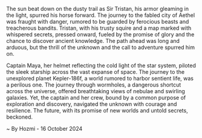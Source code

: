 
The sun beat down on the dusty trail as Sir Tristan, his armor gleaming in the light, spurred his horse forward. The journey to the fabled city of Aethel was fraught with danger, rumored to be guarded by ferocious beasts and treacherous bandits.  Tristan, with his trusty squire and a map marked with whispered secrets, pressed onward, fueled by the promise of glory and the chance to discover ancient knowledge. The path ahead was long and arduous, but the thrill of the unknown and the call to adventure spurred him on.

Captain Maya, her helmet reflecting the cold light of the star system, piloted the sleek starship across the vast expanse of space. The journey to the unexplored planet Kepler-186f, a world rumored to harbor sentient life, was a perilous one. The journey through wormholes, a dangerous shortcut across the universe, offered breathtaking views of nebulae and swirling galaxies. Yet, the captain and her crew, bound by a common purpose of exploration and discovery, navigated the unknown with courage and resilience. The future, with its promise of new worlds and untold secrets, beckoned. 

~ By Hozmi - 16 October 2024
